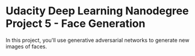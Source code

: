 # Udacity Deep Learning Nanodegree Project 5 - Face Generation

In this project, you'll use generative adversarial networks to generate new images of faces.